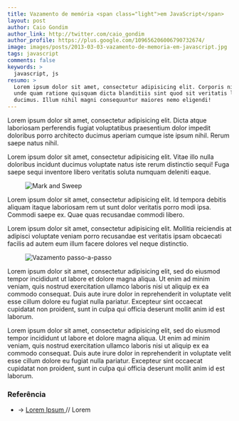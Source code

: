 ```yaml
---
title: Vazamento de memória <span class="light">em JavaScript</span>
layout: post
author: Caio Gondim
author_link: http://twitter.com/caio_gondim
author_profile: https://plus.google.com/109656206006790732674/
image: images/posts/2013-03-03-vazamento-de-memoria-em-javascript.jpg
tags: javascript
comments: false
keywords: >
  javascript, js
resumo: >
  Lorem ipsum dolor sit amet, consectetur adipisicing elit. Corporis nihil et
  unde quam ratione quisquam dicta blanditiis sint quod sit veritatis labore
  ducimus. Illum nihil magni consequuntur maiores nemo eligendi!
---
```


<style>
  .post-container video {
    margin-left: -50px;
  }
</style>

Lorem ipsum dolor sit amet, consectetur adipisicing elit. Dicta atque laboriosam
perferendis fugiat voluptatibus praesentium dolor impedit doloribus porro
architecto ducimus aperiam cumque iste ipsum nihil. Rerum saepe natus nihil.

Lorem ipsum dolor sit amet, consectetur adipisicing elit. Vitae illo nulla
doloribus incidunt ducimus voluptate natus iste rerum distinctio sequi! Fuga
saepe sequi inventore libero veritatis soluta numquam deleniti eaque.

<figure>
  <img src="/images/posts/2013-03-03-mark-and-sweep.gif"
      title="Mark and Sweep" alt="Mark and Sweep" />
</figure>

Lorem ipsum dolor sit amet, consectetur adipisicing elit. Id tempora debitis
aliquam itaque laboriosam rem ut sunt dolor veritatis porro modi ipsa. Commodi
saepe ex. Quae quas recusandae commodi libero.

Lorem ipsum dolor sit amet, consectetur adipisicing elit. Mollitia reiciendis at
adipisci voluptate veniam porro recusandae est veritatis ipsam obcaecati facilis
ad autem eum illum facere dolores vel neque distinctio.

<figure>
  <img src="/images/posts/2013-03-03-leak-passo-a-passo.gif"
      title="Vazamento passo-a-passo" alt="Vazamento passo-a-passo" />
</figure>

Lorem ipsum dolor sit amet, consectetur adipisicing elit, sed do eiusmod
tempor incididunt ut labore et dolore magna aliqua. Ut enim ad minim veniam,
quis nostrud exercitation ullamco laboris nisi ut aliquip ex ea commodo
consequat. Duis aute irure dolor in reprehenderit in voluptate velit esse
cillum dolore eu fugiat nulla pariatur. Excepteur sint occaecat cupidatat non
proident, sunt in culpa qui officia deserunt mollit anim id est laborum.

Lorem ipsum dolor sit amet, consectetur adipisicing elit, sed do eiusmod
tempor incididunt ut labore et dolore magna aliqua. Ut enim ad minim veniam,
quis nostrud exercitation ullamco laboris nisi ut aliquip ex ea commodo
consequat. Duis aute irure dolor in reprehenderit in voluptate velit esse
cillum dolore eu fugiat nulla pariatur. Excepteur sint occaecat cupidatat non
proident, sunt in culpa qui officia deserunt mollit anim id est laborum.

<aside class="fonte">
  <h3>Referência</h3>
  <ul>
    <li>→
      <a href="#">
        Lorem Ipsum
      </a>
      <span class="comment">// Lorem</span>
    </li>
  </ul>
</aside>
